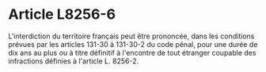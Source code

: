 # Article L8256-6

L'interdiction du territoire français peut être prononcée, dans les conditions prévues par les articles 131-30 à 131-30-2 du code pénal, pour une durée de dix ans au plus ou à titre définitif à l'encontre de tout étranger coupable des infractions définies à l'article L. 8256-2.
